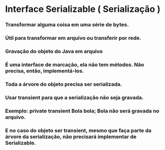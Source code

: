 # Interface Serializable ( Serialização )
### Transformar alguma coisa em uma série de bytes.
### Útil para transformar em arquivo ou transferir por rede.
### Gravação do objeto do Java em arquivo
### É uma interface de marcação, ela não tem métodos. Não precisa, então, implementá-los.
### Toda a árvore do objeto precisa ser serializada.
### Usar transient para que a serialização não seja gravada.
### Exemplo: private transient Bola bola; Bola não será gravada no arquivo.
### E no caso do objeto ser transient, mesmo que faça parte da árvore da serialização, não precisará implementar de Serializable.
